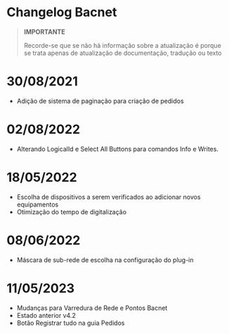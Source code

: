 # Changelog Bacnet


>**IMPORTANTE**
>
>Recorde-se que se não há informação sobre a atualização é porque se trata apenas de atualização de documentação, tradução ou texto

# 30/08/2021

- Adição de sistema de paginação para criação de pedidos


# 02/08/2022

- Alterando LogicalId e Select All Buttons para comandos Info e Writes.


# 18/05/2022

- Escolha de dispositivos a serem verificados ao adicionar novos equipamentos
- Otimização do tempo de digitalização


# 08/06/2022

- Máscara de sub-rede de escolha na configuração do plug-in

# 11/05/2023

- Mudanças para Varredura de Rede e Pontos Bacnet
- Estado anterior v4.2
- Botão Registrar tudo na guia Pedidos
